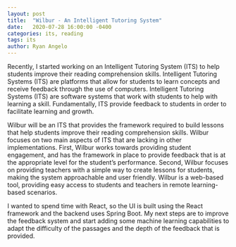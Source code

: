 ```yaml
---
layout: post
title:  "Wilbur - An Intelligent Tutoring System"
date:   2020-07-28 16:00:00 -0400
categories: its, reading
tags: its
author: Ryan Angelo
---
```


Recently, I started working on an Intelligent Tutoring System (ITS) to help students improve their reading comprehension skills. Intelligent Tutoring Systems (ITS) are platforms that allow for students to learn concepts and receive feedback through the use of computers. Intelligent Tutoring Systems (ITS) are software systems that work with students to help with learning a skill. Fundamentally, ITS provide feedback to students in order to facilitate learning and growth.

Wilbur will be an ITS that provides the framework required to build lessons that help students improve their reading comprehension skills. Wilbur focuses on two main aspects of ITS that are lacking in other implementations. First, Wilbur works towards providing student engagement, and has the framework in place to provide feedback that is at the appropriate level for the student’s performance. Second, Wilbur focuses on providing teachers with a simple way to create lessons for students, making the system approachable and user friendly. Wilbur is a web-based tool, providing easy access to students and teachers in remote learning-based scenarios.

I wanted to spend time with React, so the UI is built using the React framework and the backend uses Spring Boot.
My next steps are to improve the feedback system and start adding some machine learning capabilities to adapt the difficulty of the passages and the depth of the feedback that is provided.